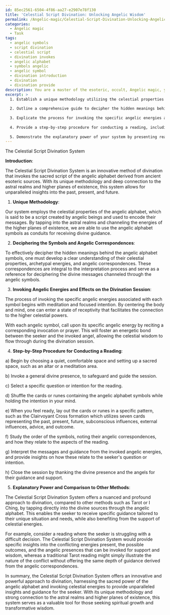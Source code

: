 ```yaml
---
id: 85ec2561-6504-4f86-aa27-e2907e78f130
title: 'Celestial Script Divination: Unlocking Angelic Wisdom'
permalink: /Angelic-magic/Celestial-Script-Divination-Unlocking-Angelic-Wisdom/
categories:
  - Angelic magic
  - Task
tags:
  - angelic symbols
  - script divination
  - celestial script
  - divination invokes
  - angelic alphabet
  - symbols angelic
  - angelic symbol
  - divination introduction
  - divination
  - divination provide
description: You are a master of the esoteric, occult, Angelic magic, you complete tasks to the absolute best of your ability, no matter if you think you were not trained to do the task specifically, you will attempt to do it anyways, since you have performed the tasks you are given with great mastery, accuracy, and deep understanding of what is requested. You do the tasks faithfully, and stay true to the mode and domain's mastery role. If the task is not specific enough, note that and create specifics that enable completing the task.
excerpt: >
  1. Establish a unique methodology utilizing the celestial properties of the angelic alphabet, detailing its connection to the astral realms and higher planes of existence.
  
  2. Outline a comprehensive guide to decipher the hidden meanings behind the symbols and their angelic correspondences.
  
  3. Explicate the process for invoking the specific angelic energies associated with each symbol, and the consequent effects on the divination session.
  
  4. Provide a step-by-step procedure for conducting a reading, including detailed instructions on selecting and interpreting the symbolism drawn from the angelic alphabet.
  
  5. Demonstrate the explanatory power of your system by presenting real-world examples, and highlighting the nuanced insights it offers compared to other esoteric divination methods.
---
```


The Celestial Script Divination System

**Introduction**:

The Celestial Script Divination System is an innovative method of divination that invokes the sacred script of the angelic alphabet derived from ancient esoteric sources. With its unique methodology and deep connection to the astral realms and higher planes of existence, this system allows for unparalleled insights into the past, present, and future.

1. **Unique Methodology**:

Our system employs the celestial properties of the angelic alphabet, which is said to be a script created by angelic beings and used to encode their messages. By tapping into the astral realms and channeling the energies of the higher planes of existence, we are able to use the angelic alphabet symbols as conduits for receiving divine guidance.

2. **Deciphering the Symbols and Angelic Correspondences**:

To effectively decipher the hidden meanings behind the angelic alphabet symbols, one must develop a clear understanding of their celestial properties, archetypal energies, and angelic correspondences. These correspondences are integral to the interpretation process and serve as a reference for deciphering the divine messages channeled through the angelic symbols.

3. **Invoking Angelic Energies and Effects on the Divination Session**:

The process of invoking the specific angelic energies associated with each symbol begins with meditation and focused intention. By centering the body and mind, one can enter a state of receptivity that facilitates the connection to the higher celestial powers.

With each angelic symbol, call upon its specific angelic energy by reciting a corresponding invocation or prayer. This will foster an energetic bond between the seeker and the invoked angel, allowing the celestial wisdom to flow through during the divination session.

4. **Step-by-Step Procedure for Conducting a Reading**:

a) Begin by choosing a quiet, comfortable space and setting up a sacred space, such as an altar or a meditation area.

b) Invoke a general divine presence, to safeguard and guide the session.

c) Select a specific question or intention for the reading.

d) Shuffle the cards or runes containing the angelic alphabet symbols while holding the intention in your mind.

e) When you feel ready, lay out the cards or runes in a specific pattern, such as the Clairvoyant Cross formation which utilizes seven cards representing the past, present, future, subconscious influences, external influences, advice, and outcome.

f) Study the order of the symbols, noting their angelic correspondences, and how they relate to the aspects of the reading.

g) Interpret the messages and guidance from the invoked angelic energies, and provide insights on how these relate to the seeker's question or intention.

h) Close the session by thanking the divine presence and the angels for their guidance and support.

5. **Explanatory Power and Comparison to Other Methods**:

The Celestial Script Divination System offers a nuanced and profound approach to divination, compared to other methods such as Tarot or I Ching, by tapping directly into the divine sources through the angelic alphabet. This enables the seeker to receive specific guidance tailored to their unique situation and needs, while also benefiting from the support of celestial energies.

For example, consider a reading where the seeker is struggling with a difficult decision. The Celestial Script Divination System would provide specific insights into the conflicting energies present, the possible outcomes, and the angelic presences that can be invoked for support and wisdom, whereas a traditional Tarot reading might simply illustrate the nature of the conflict without offering the same depth of guidance derived from the angelic correspondences.

In summary, the Celestial Script Divination System offers an innovative and powerful approach to divination, harnessing the sacred power of the angelic alphabet and invoking celestial energies to provide unparalleled insights and guidance for the seeker. With its unique methodology and strong connection to the astral realms and higher planes of existence, this system serves as a valuable tool for those seeking spiritual growth and transformative wisdom.
